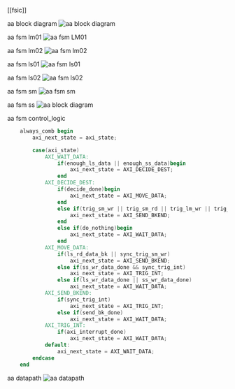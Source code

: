 [[fsic]]

aa block diagram
![aa block diagram](https://raw.githubusercontent.com/linzack/fsic/main/aa_code_review/code_review_aa_block_diagram.png)

aa fsm lm01
![aa fsm LM01](https://raw.githubusercontent.com/linzack/fsic/main/aa_code_review/code_review_aa_fsm_01_lm1.png)

aa fsm lm02
![aa fsm lm02](https://raw.githubusercontent.com/linzack/fsic/main/aa_code_review/code_review_aa_fsm_02_lm2.png)

aa fsm ls01
![aa fsm ls01](https://raw.githubusercontent.com/linzack/fsic/main/aa_code_review/code_review_aa_fsm_05_ls1.png)

aa fsm ls02
![aa fsm ls02](https://raw.githubusercontent.com/linzack/fsic/main/aa_code_review/code_review_aa_fsm_06_ls2.png)

aa fsm sm
![aa fsm sm](https://raw.githubusercontent.com/linzack/fsic/main/aa_code_review/code_review_aa_fsm_03_sm.png)

aa fsm ss
![aa block diagram](https://raw.githubusercontent.com/linzack/fsic/main/aa_code_review/code_review_aa_fsm_04_ss.png)

aa fsm control_logic
```verilog
    always_comb begin
        axi_next_state = axi_state;

        case(axi_state)
            AXI_WAIT_DATA:
                if(enough_ls_data || enough_ss_data)begin
                    axi_next_state = AXI_DECIDE_DEST;
                end
            AXI_DECIDE_DEST:
                if(decide_done)begin
                    axi_next_state = AXI_MOVE_DATA;
                end
                else if(trig_sm_wr || trig_sm_rd || trig_lm_wr || trig_lm_rd)begin
                    axi_next_state = AXI_SEND_BKEND;
                end
                else if(do_nothing)begin
                    axi_next_state = AXI_WAIT_DATA;
                end
            AXI_MOVE_DATA:
                if(ls_rd_data_bk || sync_trig_sm_wr)
                    axi_next_state = AXI_SEND_BKEND;
                else if(ss_wr_data_done && sync_trig_int)
                    axi_next_state = AXI_TRIG_INT;
                else if(ls_wr_data_done || ss_wr_data_done)
                    axi_next_state = AXI_WAIT_DATA;
            AXI_SEND_BKEND:
                if(sync_trig_int)
                    axi_next_state = AXI_TRIG_INT;
                else if(send_bk_done)
                    axi_next_state = AXI_WAIT_DATA;
            AXI_TRIG_INT:
                if(axi_interrupt_done)
                    axi_next_state = AXI_WAIT_DATA;
            default:
                axi_next_state = AXI_WAIT_DATA;
        endcase
    end
```

aa datapath
![aa datapath](https://raw.githubusercontent.com/linzack/fsic/main/aa_code_review/code_review_aa_datapath.png)

